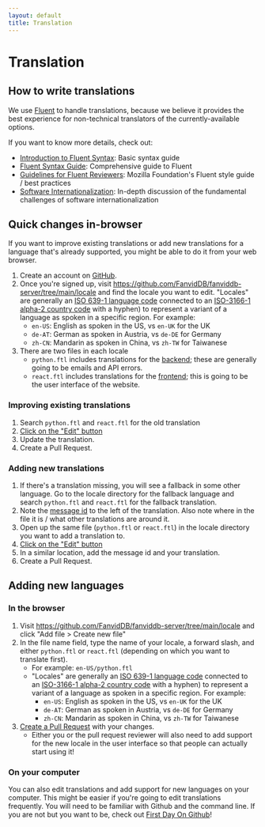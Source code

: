 ```yaml
---
layout: default
title: Translation
---
```


# Translation

## How to write translations

We use [Fluent](https://projectfluent.org/) to handle translations, because we believe it provides the best experience for non-technical translators of the currently-available options.

If you want to know more details, check out:

- [Introduction to Fluent Syntax](https://mozilla-l10n.github.io/localizer-documentation/tools/fluent/basic_syntax.html): Basic syntax guide
- [Fluent Syntax Guide](https://projectfluent.org/fluent/guide/): Comprehensive guide to Fluent
- [Guidelines for Fluent Reviewers](https://firefox-source-docs.mozilla.org/l10n/fluent/review.html): Mozilla Foundation's Fluent style guide / best practices
- [Software Internationalization](https://unicode-org.github.io/icu/userguide/icu/i18n.html): In-depth discussion of the fundamental challenges of software internationalization

## Quick changes in-browser

If you want to improve existing translations or add new translations for a language that's already supported, you might be able to do it from your web browser.

1. Create an account on [GitHub](https://github.com/).
2. Once you're signed up, visit <https://github.com/FanvidDB/fanviddb-server/tree/main/locale> and find the locale you want to edit. "Locales" are generally an [ISO 639-1 language code](https://en.wikipedia.org/wiki/List_of_ISO_639-1_codes) connected to an [ISO-3166-1 alpha-2 country code](https://en.wikipedia.org/wiki/ISO_3166-1_alpha-2#Current_codes) with a hyphen) to represent a variant of a language as spoken in a specific region. For example:
   - `en-US`: English as spoken in the US, vs `en-UK` for the UK
   - `de-AT`: German as spoken in Austria, vs `de-DE` for Germany
   - `zh-CN`: Mandarin as spoken in China, vs `zh-TW` for Taiwanese
3. There are two files in each locale
   - `python.ftl` includes translations for the [backend](/coding/backend.html); these are generally going to be emails and API errors.
   - `react.ftl` includes translations for the [frontend](/coding/frontend.html); this is going to be the user interface of the website.

### Improving existing translations

1. Search `python.ftl` and `react.ftl` for the old translation
2. [Click on the "Edit" button](https://docs.github.com/en/github/managing-files-in-a-repository/editing-files-in-another-users-repository)
3. Update the translation.
4. Create a Pull Request.

### Adding new translations

1. If there's a translation missing, you will see a fallback in some other language. Go to the locale directory for the fallback language and search `python.ftl` and `react.ftl` for the fallback translation.
2. Note the [message id](https://projectfluent.org/fluent/guide/hello.html) to the left of the translation. Also note where in the file it is / what other translations are around it.
3. Open up the same file (`python.ftl` or `react.ftl`) in the locale directory you want to add a translation to.
4. [Click on the "Edit" button](https://docs.github.com/en/github/managing-files-in-a-repository/editing-files-in-another-users-repository)
5. In a similar location, add the message id and your translation.
6. Create a Pull Request.

## Adding new languages

### In the browser

1. Visit <https://github.com/FanvidDB/fanviddb-server/tree/main/locale> and click "Add file > Create new file"
2. In the file name field, type the name of your locale, a forward slash, and either `python.ftl` or `react.ftl` (depending on which you want to translate first).
   - For example: `en-US/python.ftl`
   - "Locales" are generally an [ISO 639-1 language code](https://en.wikipedia.org/wiki/List_of_ISO_639-1_codes) connected to an [ISO-3166-1 alpha-2 country code](https://en.wikipedia.org/wiki/ISO_3166-1_alpha-2#Current_codes) with a hyphen) to represent a variant of a language as spoken in a specific region. For example:
     - `en-US`: English as spoken in the US, vs `en-UK` for the UK
     - `de-AT`: German as spoken in Austria, vs `de-DE` for Germany
     - `zh-CN`: Mandarin as spoken in China, vs `zh-TW` for Taiwanese
3. [Create a Pull Request](https://docs.github.com/en/github/managing-files-in-a-repository/editing-files-in-another-users-repository) with your changes.
   - Either you or the pull request reviewer will also need to add support for the new locale in the user interface so that people can actually start using it!

### On your computer

You can also edit translations and add support for new languages on your computer.
This might be easier if you're going to edit translations frequently.
You will need to be familiar with Github and the command line.
If you are not but you want to be, check out [First Day On Github](https://lab.github.com/githubtraining/first-day-on-github)!
